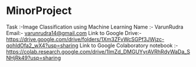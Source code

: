 # MinorProject
Task :-Image Classification using Machine Learning
Name :- VarunRudra
Email:- varunrudra14@gmail.com
Link to Google Drive:- https://drive.google.com/drive/folders/1Xm3ZFvWcSGPf3JWjzc-qohIdOfa2_wX4?usp=sharing
Link to Google Colaboratory notebook :- https://colab.research.google.com/drive/1ImZd_DMGUYyrAVRhRdyWaDa_SNHjRk49?usp=sharing

